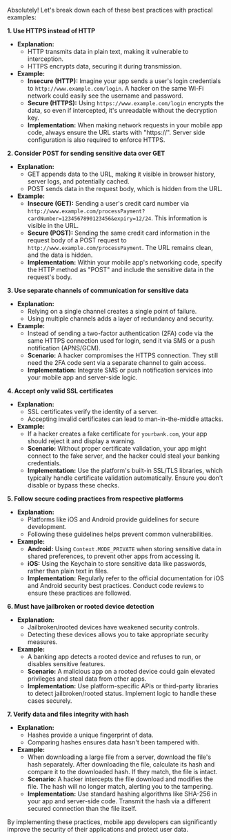 Absolutely! Let's break down each of these best practices with practical examples:

**1. Use HTTPS instead of HTTP**

- **Explanation:**
    - HTTP transmits data in plain text, making it vulnerable to interception.
    - HTTPS encrypts data, securing it during transmission.
- **Example:**
    - **Insecure (HTTP):** Imagine your app sends a user's login credentials to `http://www.example.com/login`. A hacker on the same Wi-Fi network could easily see the username and password.
    - **Secure (HTTPS):** Using `https://www.example.com/login` encrypts the data, so even if intercepted, it's unreadable without the decryption key.
    - **Implementation:** When making network requests in your mobile app code, always ensure the URL starts with "https://". Server side configuration is also required to enforce HTTPS.

**2. Consider POST for sending sensitive data over GET**

- **Explanation:**
    - GET appends data to the URL, making it visible in browser history, server logs, and potentially cached.
    - POST sends data in the request body, which is hidden from the URL.
- **Example:**
    - **Insecure (GET):** Sending a user's credit card number via `http://www.example.com/processPayment?cardNumber=1234567890123456&expiry=12/24`. This information is visible in the URL.
    - **Secure (POST):** Sending the same credit card information in the request body of a POST request to `http://www.example.com/processPayment`. The URL remains clean, and the data is hidden.
    - **Implementation:** Within your mobile app's networking code, specify the HTTP method as "POST" and include the sensitive data in the request's body.

**3. Use separate channels of communication for sensitive data**

- **Explanation:**
    - Relying on a single channel creates a single point of failure.
    - Using multiple channels adds a layer of redundancy and security.
- **Example:**
    - Instead of sending a two-factor authentication (2FA) code via the same HTTPS connection used for login, send it via SMS or a push notification (APNS/GCM).
    - **Scenario:** A hacker compromises the HTTPS connection. They still need the 2FA code sent via a separate channel to gain access.
    - **Implementation:** Integrate SMS or push notification services into your mobile app and server-side logic.

**4. Accept only valid SSL certificates**

- **Explanation:**
    - SSL certificates verify the identity of a server.
    - Accepting invalid certificates can lead to man-in-the-middle attacks.
- **Example:**
    - If a hacker creates a fake certificate for `yourbank.com`, your app should reject it and display a warning.
    - **Scenario:** Without proper certificate validation, your app might connect to the fake server, and the hacker could steal your banking credentials.
    - **Implementation:** Use the platform's built-in SSL/TLS libraries, which typically handle certificate validation automatically. Ensure you don't disable or bypass these checks.

**5. Follow secure coding practices from respective platforms**

- **Explanation:**
    - Platforms like iOS and Android provide guidelines for secure development.
    - Following these guidelines helps prevent common vulnerabilities.
- **Example:**
    - **Android:** Using `Context.MODE_PRIVATE` when storing sensitive data in shared preferences, to prevent other apps from accessing it.
    - **iOS:** Using the Keychain to store sensitive data like passwords, rather than plain text in files.
    - **Implementation:** Regularly refer to the official documentation for iOS and Android security best practices. Conduct code reviews to ensure these practices are followed.

**6. Must have jailbroken or rooted device detection**

- **Explanation:**
    - Jailbroken/rooted devices have weakened security controls.
    - Detecting these devices allows you to take appropriate security measures.
- **Example:**
    - A banking app detects a rooted device and refuses to run, or disables sensitive features.
    - **Scenario:** A malicious app on a rooted device could gain elevated privileges and steal data from other apps.
    - **Implementation:** Use platform-specific APIs or third-party libraries to detect jailbroken/rooted status. Implement logic to handle these cases securely.

**7. Verify data and files integrity with hash**

- **Explanation:**
    - Hashes provide a unique fingerprint of data.
    - Comparing hashes ensures data hasn't been tampered with.
- **Example:**
    - When downloading a large file from a server, download the file's hash separately. After downloading the file, calculate its hash and compare it to the downloaded hash. If they match, the file is intact.
    - **Scenario:** A hacker intercepts the file download and modifies the file. The hash will no longer match, alerting you to the tampering.
    - **Implementation:** Use standard hashing algorithms like SHA-256 in your app and server-side code. Transmit the hash via a different secured connection than the file itself.

By implementing these practices, mobile app developers can significantly improve the security of their applications and protect user data.